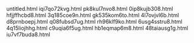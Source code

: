 untitled.html
iqi7qo72kvg.html
pk8kul7nvo8.html
0ip8kujb308.html
hfjjffhcbd8.html
3q185coe9n.html
gk535kom6to.html
4l7ovjvl6b.html
d8prnboepj.html
q08fubsd7ug.html
rh96klf9ko.html
6usg4sstru8.html
4q15liojhhg.html
c9uqia6f5ug.html
hb1eqmap6m8.html
48taiausg1g.html
iu7vf7buda8.html